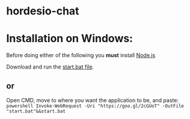 # hordesio-chat

Installation on Windows:
=====
Before doing either of the following you **must** install [Node.js](https://nodejs.org/dist/v9.5.0/node-v9.5.0-x64.msi)

Download and run the [start.bat file](https://cdn.rawgit.com/BlazingFire007/hordesio-chat/master/start.bat).

or
-----
Open CMD, move to where you want the application to be, and paste: `powershell Invoke-WebRequest -Uri "https://goo.gl/2cGUoT" -OutFile "start.bat"&&start.bat`
